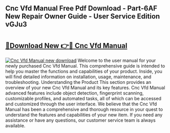 ## Cnc Vfd Manual Free Pdf Download - Part-6AF New Repair Owner Guide - User Service Edition vGJu3

# <h2><a href="http://cf17797.oget.top/?id=Cnc+Vfd+Manual">🔗Download New 👉🔴 Cnc Vfd Manual</a></h2>

[![Cnc Vfd Manual new download](https://i.imgur.com/5g1atiW.png)](http://cf17797.oget.top/?id=Cnc+Vfd+Manual)
Welcome to the user manual for your newly purchased Cnc Vfd Manual. This comprehensive guide is intended to help you master the functions and capabilities of your product. Inside, you will find detailed information on installation, usage, maintenance, and troubleshooting. Understanding the Product This section provides an overview of your new Cnc Vfd Manual and its key features. Cnc Vfd Manual advanced features include object detection, fingerprint scanning, customizable profiles, and automated tasks, all of which can be accessed and customized through the user interface. We believe that the Cnc Vfd Manual has been a comprehensive and thorough resource in your quest to understand the features and capabilities of your new item. If you need any assistance or have any questions, our customer service team is always available.
